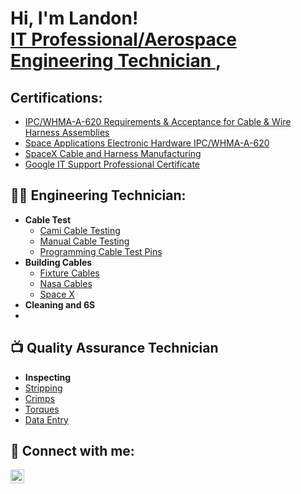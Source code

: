 <h1>Hi, I'm Landon! <br/><a href="https://www.linkedin.com/in/landon-ortiz2002/">IT Professional/Aerospace Engineering Technician </a>, 

<h2>Certifications:</h2>
 <b>  </b>
 
- [IPC/WHMA-A-620 Requirements & Acceptance for Cable & Wire Harness Assemblies]()
- [Space Applications Electronic Hardware IPC/WHMA-A-620]()
- [SpaceX Cable and Harness Manufacturing]()
- [Google IT Support Professional Certificate](https://coursera.org/share/2ee083e7191081745089dca070b9aa92)

<h2>👨‍💻 Engineering Technician:</h2>

- <b> Cable Test </b>
  - [Cami Cable Testing]()
  - [Manual Cable Testing]()
  - [Programming Cable Test Pins]()
- <b> Building Cables </b>
  - [Fixture Cables]()
  - [Nasa Cables]()
  - [Space X]()
- <b> Cleaning and 6S </b>
- []()
<h2>📺 Quality Assurance Technician</h2>

- <b> Inspecting </b>
- [Stripping]()
- [Crimps]()
- [Torques]()
- [Data Entry]()

<h2> 🤳 Connect with me:</h2>

[<img align="left" alt="JoshMadakor | LinkedIn" width="22px" src="https://cdn.jsdelivr.net/npm/simple-icons@v3/icons/linkedin.svg" />][linkedin]

[linkedin]: https://www.linkedin.com/in/landon-ortiz2002/
<!--

Here are some ideas to get you started:

- 🔭 I’m currently working on ...
- 🌱 I’m currently learning ...
- 👯 I’m looking to collaborate on ...
- 🤔 I’m looking for help with ...
- 💬 Ask me about ...
- 📫 How to reach me: ...
- 😄 Pronouns: ...
- ⚡ Fun fact: ...
-->
